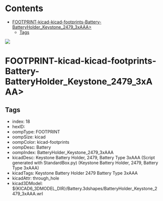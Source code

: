 



Contents
========

* [FOOTPRINT-kicad-kicad-footprints-Battery-BatteryHolder_Keystone_2479_3xAAA>](#footprint-kicad-kicad-footprints-battery-batteryholder_keystone_2479_3xaaa)
	* [Tags](#tags)
  
![][im]
# FOOTPRINT-kicad-kicad-footprints-Battery-BatteryHolder_Keystone_2479_3xAAA>

## Tags

- index: 18
- hexID: 
- oompType: FOOTPRINT
- oompSize: kicad
- oompColor: kicad-footprints
- oompDesc: Battery
- oompIndex: BatteryHolder_Keystone_2479_3xAAA
- kicadDesc: Keystone Battery Holder, 2479, Battery Type 3xAAA (Script generated with StandardBox.py) (Keystone Battery Holder, 2479, Battery Type 3xAAA)
- kicadTags: Keystone Battery Holder 2479 Battery Type 3xAAA
- kicadAttr: through_hole
- kicad3DModel: ${KICAD6_3DMODEL_DIR}/Battery.3dshapes/BatteryHolder_Keystone_2479_3xAAA.wrl



[im]: image.png
